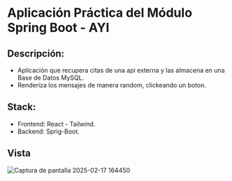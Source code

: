 # Aplicación Práctica del Módulo Spring Boot - AYI

## Descripción:
- Aplicación que recupera citas de una api externa y las almacena en una Base de Datos MySQL.
- Renderiza los mensajes de manera random, clickeando un boton.

## Stack:
- Frontend: React - Tailwind.
- Backend: Sprig-Boot.

## Vista

![Captura de pantalla 2025-02-17 164450](https://github.com/user-attachments/assets/9db9b2e0-2f62-4b19-a854-296627183f6c)
